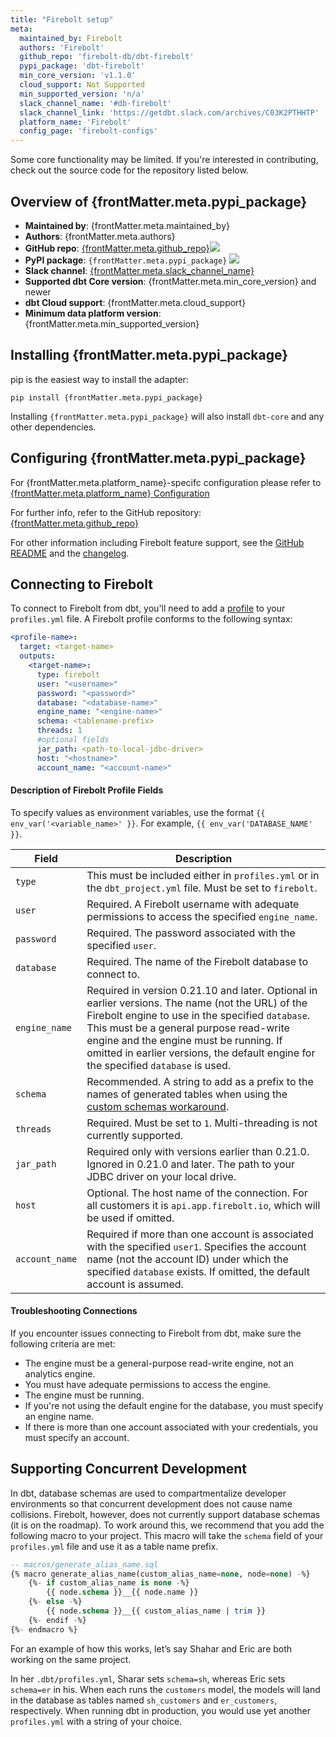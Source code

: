 ```yaml
---
title: "Firebolt setup"
meta:
  maintained_by: Firebolt
  authors: 'Firebolt'
  github_repo: 'firebolt-db/dbt-firebolt'
  pypi_package: 'dbt-firebolt'
  min_core_version: 'v1.1.0'
  cloud_support: Not Supported
  min_supported_version: 'n/a'
  slack_channel_name: '#db-firebolt'
  slack_channel_link: 'https://getdbt.slack.com/archives/C03K2PTHHTP'
  platform_name: 'Firebolt'
  config_page: 'firebolt-configs'
---
```



Some core functionality may be limited. If you're interested in contributing, check out the source code for the repository listed below.


<h2> Overview of {frontMatter.meta.pypi_package} </h2>

<ul>
    <li><strong>Maintained by</strong>: {frontMatter.meta.maintained_by}</li>
    <li><strong>Authors</strong>: {frontMatter.meta.authors}</li>
    <li><strong>GitHub repo</strong>: <a href={`https://github.com/${frontMatter.meta.github_repo}`}>{frontMatter.meta.github_repo}</a><a href={`https://github.com/${frontMatter.meta.github_repo}`}><img src={`https://img.shields.io/github/stars/${frontMatter.meta.github_repo}?style=for-the-badge`}/></a></li>
    <li><strong>PyPI package</strong>: <code>{frontMatter.meta.pypi_package}</code> <a href={`https://badge.fury.io/py/${frontMatter.meta.pypi_package}`}><img src={`https://badge.fury.io/py/${frontMatter.meta.pypi_package}.svg`}/></a></li>
    <li><strong>Slack channel</strong>: <a href={frontMatter.meta.slack_channel_link}>{frontMatter.meta.slack_channel_name}</a></li>
    <li><strong>Supported dbt Core version</strong>: {frontMatter.meta.min_core_version} and newer</li>
    <li><strong>dbt Cloud support</strong>: {frontMatter.meta.cloud_support}</li>
    <li><strong>Minimum data platform version</strong>: {frontMatter.meta.min_supported_version}</li>
    </ul>


<h2> Installing {frontMatter.meta.pypi_package} </h2>

pip is the easiest way to install the adapter:

<code>pip install {frontMatter.meta.pypi_package}</code>

<p>Installing <code>{frontMatter.meta.pypi_package}</code> will also install <code>dbt-core</code> and any other dependencies.</p>

<h2> Configuring {frontMatter.meta.pypi_package} </h2>

<p>For {frontMatter.meta.platform_name}-specifc configuration please refer to <a href={frontMatter.meta.config_page}>{frontMatter.meta.platform_name} Configuration</a> </p>

<p>For further info, refer to the GitHub repository: <a href={`https://github.com/${frontMatter.meta.github_repo}`}>{frontMatter.meta.github_repo}</a></p>


For other information including Firebolt feature support, see the [GitHub README](https://github.com/firebolt-db/dbt-firebolt/blob/main/README.md) and the [changelog](https://github.com/firebolt-db/dbt-firebolt/blob/main/CHANGELOG.md).


## Connecting to Firebolt

To connect to Firebolt from dbt, you'll need to add a [profile](https://docs.getdbt.com/docs/core/connection-profiles) to your `profiles.yml` file. A Firebolt profile conforms to the following syntax:

<File name='profiles.yml'>

```yml
<profile-name>:
  target: <target-name>
  outputs:
    <target-name>:
      type: firebolt
      user: "<username>"
      password: "<password>"
      database: "<database-name>"
      engine_name: "<engine-name>"
      schema: <tablename-prefix>
      threads: 1
      #optional fields
      jar_path: <path-to-local-jdbc-driver>
      host: "<hostname>"
      account_name: "<account-name>"
```

</File>


#### Description of Firebolt Profile Fields

To specify values as environment variables, use the format `{{ env_var('<variable_name>' }}`. For example, `{{ env_var('DATABASE_NAME' }}`. 

| Field                    | Description |
|--------------------------|--------------------------------------------------------------------------------------------------------|
| `type`                   | This must be included either in `profiles.yml` or in the `dbt_project.yml` file. Must be set to `firebolt`. |
| `user`                   | Required. A Firebolt username with adequate permissions to access the specified `engine_name`. |
| `password`               | Required. The password associated with the specified `user`. |
| `database`               | Required. The name of the Firebolt database to connect to. |
| `engine_name`            | Required in version 0.21.10 and later. Optional in earlier versions. The name (not the URL) of the Firebolt engine to use in the specified `database`. This must be a general purpose read-write engine and the engine must be running. If omitted in earlier versions, the default engine for the specified `database` is used. |
| `schema`                 | Recommended. A string to add as a prefix to the names of generated tables when using the [custom schemas workaround](https://docs.getdbt.com/reference/warehouse-profiles/firebolt-profile#supporting-concurrent-development). |
| `threads`                | Required. Must be set to `1`. Multi-threading is not currently supported. |
| `jar_path`               | Required only with versions earlier than 0.21.0. Ignored in 0.21.0 and later. The path to your JDBC driver on your local drive. |
| `host`                   | Optional. The host name of the connection. For all customers it is `api.app.firebolt.io`, which will be used if omitted. |
| `account_name`           | Required if more than one account is associated with the specified `user1`. Specifies the account name (not the account ID) under which the specified `database` exists. If omitted, the default account is assumed. |

      
#### Troubleshooting Connections

If you encounter issues connecting to Firebolt from dbt, make sure the following criteria are met:
- The engine must be a general-purpose read-write engine, not an analytics engine.
- You must have adequate permissions to access the engine.
- The engine must be running.
- If you're not using the default engine for the database, you must specify an engine name.
- If there is more than one account associated with your credentials, you must specify an account.


## Supporting Concurrent Development

In dbt, database schemas are used to compartmentalize developer environments so that concurrent development does not cause <Term id="table" /> name collisions. Firebolt, however, does not currently support database schemas (it is on the roadmap). To work around this, we recommend that you add the following macro to your project. This macro will take the `schema` field of your `profiles.yml` file and use it as a table name prefix.

```sql
-- macros/generate_alias_name.sql
{% macro generate_alias_name(custom_alias_name=none, node=none) -%}
    {%- if custom_alias_name is none -%}
        {{ node.schema }}__{{ node.name }}
    {%- else -%}
        {{ node.schema }}__{{ custom_alias_name | trim }}
    {%- endif -%}
{%- endmacro %}
```

For an example of how this works, let’s say Shahar and Eric are both working on the same project.

In her `.dbt/profiles.yml`, Sharar sets `schema=sh`, whereas Eric sets `schema=er` in his. When each runs the `customers` model, the models will land in the database as tables named `sh_customers` and `er_customers`, respectively. When running dbt in production, you would use yet another `profiles.yml` with a string of your choice.
